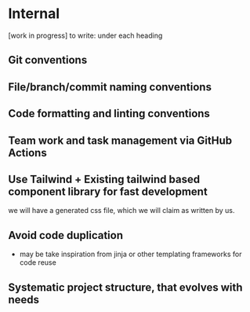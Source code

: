 # Internal


[work in progress]
to write: under each heading

## Git conventions

## File/branch/commit naming conventions

## Code formatting and linting conventions

## Team work and task management via GitHub Actions

## Use Tailwind + Existing tailwind based component library for fast development

we will have a generated css file, which we will claim as written by us.

## Avoid code duplication

- may be take inspiration from jinja or other templating frameworks for code reuse

## Systematic project structure, that evolves with needs
